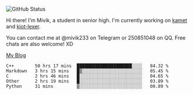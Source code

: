 ![GitHub Status](https://github-readme-stats.vercel.app/api?show_icons=true&username=Mivik)

Hi there! I'm Mivik, a student in senior high. I'm currently working on [kamet](https://github.com/Mivik/kamet) and [kiot-lexer](https://github.com/KiotLand/kiot-lexer).

You can contact me at @mivik233 on Telegram or 250851048 on QQ. Free chats are also welcome! XD

[My Blog](https://mivik.gitee.io)

<!--START_SECTION:waka-->
```text
C++        50 hrs 17 mins  █████████████████████░░░░   84.32 % 
Markdown   3 hrs 15 mins   █▒░░░░░░░░░░░░░░░░░░░░░░░   05.45 % 
C          2 hrs 46 mins   █░░░░░░░░░░░░░░░░░░░░░░░░   04.65 % 
Other      2 hrs 19 mins   █░░░░░░░░░░░░░░░░░░░░░░░░   03.89 % 
Python     31 mins         ▒░░░░░░░░░░░░░░░░░░░░░░░░   00.89 % 
```
<!--END_SECTION:waka-->
